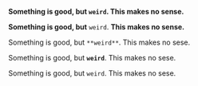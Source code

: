 **Something is good, but `weird`. This makes no sense.**

**Something is good, but** `weird`. **This makes no sense.**


Something is good, but `**weird**`. This makes no sese.

Something is good, but **`weird`**. This makes no sese.

Something is good, but `weird`. This makes no sese.
